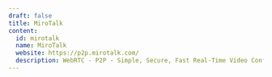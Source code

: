```yaml
---
draft: false
title: MiroTalk
content:
  id: mirotalk
  name: MiroTalk
  website: https://p2p.mirotalk.com/
  description: WebRTC - P2P - Simple, Secure, Fast Real-Time Video Conferences Up to 4k and 60fps, compatible with all browsers and platforms.
---
```

